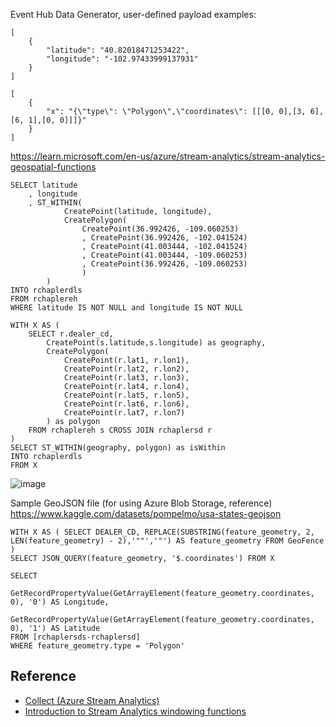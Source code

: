 Event Hub Data Generator, user-defined payload examples:

```
[
    {
        "latitude": "40.82018471253422",
        "longitude": "-102.97433999137931"
    }
]
```

```
[
    {
        "x": "{\"type\": \"Polygon\",\"coordinates\": [[[0, 0],[3, 6],[6, 1],[0, 0]]]}"
    }
]
```

https://learn.microsoft.com/en-us/azure/stream-analytics/stream-analytics-geospatial-functions

```
SELECT latitude
    , longitude
    , ST_WITHIN(
            CreatePoint(latitude, longitude),
            CreatePolygon(
                CreatePoint(36.992426, -109.060253)
                , CreatePoint(36.992426, -102.041524)
                , CreatePoint(41.003444, -102.041524)
                , CreatePoint(41.003444, -109.060253)
                , CreatePoint(36.992426, -109.060253)
                )
        ) 
INTO rchaplerdls 
FROM rchaplereh
WHERE latitude IS NOT NULL and longitude IS NOT NULL
```

```
WITH X AS (
    SELECT r.dealer_cd,
        CreatePoint(s.latitude,s.longitude) as geography,
        CreatePolygon(
            CreatePoint(r.lat1, r.lon1),
            CreatePoint(r.lat2, r.lon2),
            CreatePoint(r.lat3, r.lon3),
            CreatePoint(r.lat4, r.lon4),
            CreatePoint(r.lat5, r.lon5),
            CreatePoint(r.lat6, r.lon6),
            CreatePoint(r.lat7, r.lon7)
        ) as polygon
    FROM rchaplereh s CROSS JOIN rchaplersd r
)
SELECT ST_WITHIN(geography, polygon) as isWithin
INTO rchaplerdls
FROM X
```

![image](https://github.com/richchapler/AzureSolutions/assets/44923999/705a6ed9-e672-4298-bb02-8fe7a56317a0)

Sample GeoJSON file (for using Azure Blob Storage, reference)
https://www.kaggle.com/datasets/pompelmo/usa-states-geojson

```
WITH X AS ( SELECT DEALER_CD, REPLACE(SUBSTRING(feature_geometry, 2, LEN(feature_geometry) - 2),'""','"') AS feature_geometry FROM GeoFence )
SELECT JSON_QUERY(feature_geometry, '$.coordinates') FROM X
```

```
SELECT 
    GetRecordPropertyValue(GetArrayElement(feature_geometry.coordinates, 0), '0') AS Longitude,
    GetRecordPropertyValue(GetArrayElement(feature_geometry.coordinates, 0), '1') AS Latitude
FROM [rchaplersds-rchaplersd]
WHERE feature_geometry.type = 'Polygon'
```

## Reference

* [Collect (Azure Stream Analytics)](https://learn.microsoft.com/en-us/stream-analytics-query/collect-azure-stream-analytics)
* [Introduction to Stream Analytics windowing functions](https://learn.microsoft.com/en-us/azure/stream-analytics/stream-analytics-window-functions)
